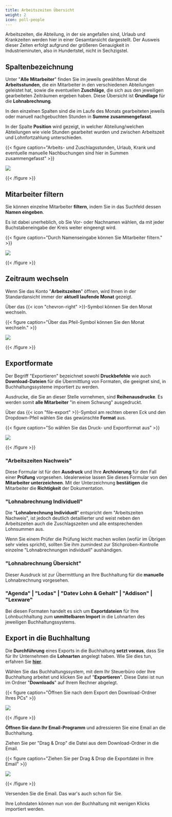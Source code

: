 ```yaml
---
title: Arbeitszeiten Übersicht
weight: 2
icon: poll-people
---
```


Arbeitszeiten, die Abteilung, in der sie angefallen sind, Urlaub und Krankzeiten werden hier in einer Gesamtansicht dargestellt. Der Ausweis dieser Zeiten erfolgt aufgrund der größeren Genauigkeit in Industrieminuten, also in Hundertstel, nicht in Sechzigstel.

## Spaltenbezeichnung

Unter "**Alle Mitarbeiter**" finden Sie im jeweils gewählten Monat die **Arbeitsstunden**, die ein Mitarbeiter in den verschiedenen Abteilungen geleistet hat, sowie die eventuellen **Zuschläge**, die sich aus den jeweiligen gearbeiteten Zeiträumen ergeben haben. Diese Übersicht ist **Grundlage** für die **Lohnabrechnung**.

In den einzelnen Spalten sind die im Laufe des Monats gearbeiteten jeweils oder manuell nachgebuchten Stunden in **Summe zusammengefasst**.

In der Spalte **Position** wird gezeigt, in welcher Abteilung/welchen Abteilungen wie viele Stunden gearbeitet wurden und zwischen Arbeitszeit und Lohnfortzahlung unterschieden.

{{< figure caption="Arbeits- und Zuschlagsstunden, Urlaub, Krank und eventuelle manuelle Nachbuchungen sind hier in Summen zusammengefasst" >}}

![](/uploads/spaltenbezeichnung.png)

{{< /figure >}}

## Mitarbeiter filtern

Sie können einzelne Mitarbeiter **filtern**, indem Sie in das Suchfeld dessen **Namen eingeben**.

Es ist dabei unerheblich, ob Sie Vor- oder Nachnamen wählen, da mit jeder Buchstabeneingabe der Kreis weiter eingeengt wird.

{{< figure caption="Durch Namenseingabe können Sie Mitarbeiter filtern." >}}

![](/uploads/mitarbeiter-filtern-az.png)

{{< /figure >}}

## Zeitraum wechseln

Wenn Sie das Konto "**Arbeitszeiten**" öffnen, wird Ihnen in der Standardansicht immer der **aktuell laufende Monat** gezeigt.

Über das {{< icon "chevron-right" >}}-Symbol können Sie den Monat wechseln.

{{< figure caption="Über das Pfeil-Symbol können Sie den Monat wechseln." >}}

![](/uploads/arbeitszeiten-monat.png)

{{< /figure >}}

## Exportformate

Der Begriff "Exportieren" bezeichnet sowohl **Druckbefehle** wie auch **Download-Dateien** für die Übermittlung von Formaten, die geeignet sind, in Buchhaltungssysteme importiert zu werden.

Ausdrucke, die Sie an dieser Stelle vornehmen, sind **Reihenausdrucke**. Es werden somit **alle Mitarbeiter** "in einem Schwung" ausgedruckt.

Über das {{< icon "file-export" >}}-Symbol am rechten oberen Eck und den Dropdown-Pfeil wählen Sie das gewünschte **Format** aus.

{{< figure caption="So wählen Sie das Druck- und Exportformat aus" >}}

![](/uploads/export.png)

{{< /figure >}}

### "Arbeitszeiten Nachweis"

Diese Formular ist für den **Ausdruck** und Ihre **Archivierung** für den Fall einer **Prüfung** vorgesehen. Idealerweise lassen Sie dieses Formular von den **Mitarbeiter unterzeichnen**. Mit der Unterzeichnung **bestätigen** die Mitarbeiter die **Richtigkeit** der Dokumentation.

### "Lohnabrechnung Individuell"

Die "**Lohnabrechnung Individuell**" entspricht dem "Arbeitszeiten Nachweis", ist jedoch deutlich detaillierter und weist neben den Arbeitszeiten auch die Zuschlagszeiten und alle entsprechenden Lohnsummen aus.

Wenn Sie einem Prüfer die Prüfung leicht machen wollen (wofür im Übrigen sehr vieles spricht), sollten Sie ihm zumindest zur Stichproben-Kontrolle einzelne "Lohnabrechnungen individuell" aushändigen.

### "Lohnabrechnung Übersicht"

Dieser Ausdruck ist zur Übermittlung an Ihre Buchhaltung für die **manuelle** Lohnabrechnung vorgesehen.

### "Agenda" | "Lodas" | "Datev Lohn & Gehalt" | "Addison" | "Lexware"

Bei diesen Formaten handelt es sich um **Exportdateien** für Ihre Lohnbuchhaltung zum **unmittelbaren Import** in die Lohnarten des jeweiligen Buchhaltungssystems.

## Export in die Buchhaltung

Die **Durchführung** eines Exports in die Buchhaltung **setzt voraus**, dass Sie für Ihr Unternehmen die **Lohnarten** angelegt haben. Wie Sie dies tun, erfahren Sie [**hier**](/hilfe/handbuch/einstellungen/buchhaltung/#lohnarten).

Wählen Sie das Buchhaltungssystem, mit dem Ihr Steuerbüro oder Ihre Buchhaltung arbeitet und klicken Sie auf "**Exportieren**". Diese Datei ist nun im Ordner "**Downloads**" auf Ihrem Rechner abgelegt.

{{< figure caption="Öffnen Sie nach dem Export den Download-Ordner Ihres PCs" >}}

![](/uploads/downl.png)

{{< /figure >}}

**Öffnen Sie dann Ihr Email-Programm** und adressieren Sie eine Email an die Buchhaltung.

Ziehen Sie per "Drag & Drop" die Datei aus dem Download-Ordner in die Email.

{{< figure caption="Ziehen Sie per Drag & Drop die Exportdatei in Ihre Email" >}}

![](/uploads/export-versand.png)

{{< /figure >}}

Versenden Sie die Email. Das war's auch schon für Sie.

Ihre Lohndaten können nun von der Buchhaltung mit wenigen Klicks importiert werden.
